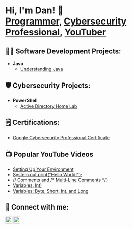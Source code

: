 <h1>Hi, I'm Dan! 👋 <br/><a href="https://github.com/danieljlepiscopo">Programmer</a>, <a href="https://www.linkedin.com/in/danieljlepiscopo/">Cybersecurity Professional</a>, <a href="https://www.youtube.com/@danieljlepiscopo">YouTuber</a></h1>

<h2>👨‍💻 Software Development Projects:</h2>

- <b>Java</b>
  - [Understanding Java](https://github.com/danieljlepiscopo/Understanding-Java)

<h2>🛡️ Cybersecurity Projects:</h2>

- <b>PowerShell</b>
  - [Active Directory Home Lab](https://github.com/danieljlepiscopo/LABURL)
 
<h2>🗒️ Certifications:</h2>
  
- [Google Cybersecurity Professional Certificate](https://github.com/danieljlepiscopo/LABURL)

<h2>📺 Popular YouTube Videos</h2>

- [Setting Up Your Environment](https://www.youtube.com/watch?v=iBpuLrcBTmE)
- [System.out.print("Hello World!");](https://youtu.be/qM6zZGu3ELA)
- [// Comments and /* Multi-Line Comments */)](https://youtu.be/hDu0JNeghcQ)
- [Variables: Int)](https://youtu.be/ab_dbuEeKfI)
- [Variables: Byte, Short, Int, and Long](https://youtu.be/z9ZnKwen9kc)

<h2> 🤳 Connect with me:</h2>

[<img align="left" alt="JoshMadakor | YouTube" width="22px" src="https://cdn.jsdelivr.net/npm/simple-icons@v3/icons/youtube.svg" />][youtube]
[<img align="left" alt="JoshMadakor | LinkedIn" width="22px" src="https://cdn.jsdelivr.net/npm/simple-icons@v3/icons/linkedin.svg" />][linkedin]

[youtube]: https://www.linkedin.com/in/danieljlepiscopo/
[linkedin]: https://www.linkedin.com/in/danieljlepiscopo/

<!--
**danieljlepiscopo/danieljlepiscopo** is a ✨ _special_ ✨ repository because its `README.md` (this file) appears on your GitHub profile.

Here are some ideas to get you started:

- 🔭 I’m currently working on ...
- 🌱 I’m currently learning ...
- 👯 I’m looking to collaborate on ...
- 🤔 I’m looking for help with ...
- 💬 Ask me about ...
- 📫 How to reach me: ...
- 😄 Pronouns: ...
- ⚡ Fun fact: ...
-->

